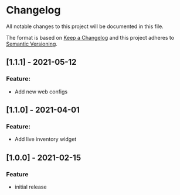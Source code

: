 # Changelog

All notable changes to this project will be documented in this file.

The format is based on [Keep a Changelog](http://keepachangelog.com/) and this project adheres to [Semantic Versioning](http://semver.org/).

## [1.1.1] - 2021-05-12

### Feature:
- Add new web configs

## [1.1.0] - 2021-04-01
### Feature:
- Add live inventory widget

## [1.0.0] - 2021-02-15
### Feature
- initial release

[Unreleased]: https://github.com/retail-red/magento-2/compare/main...HEAD
